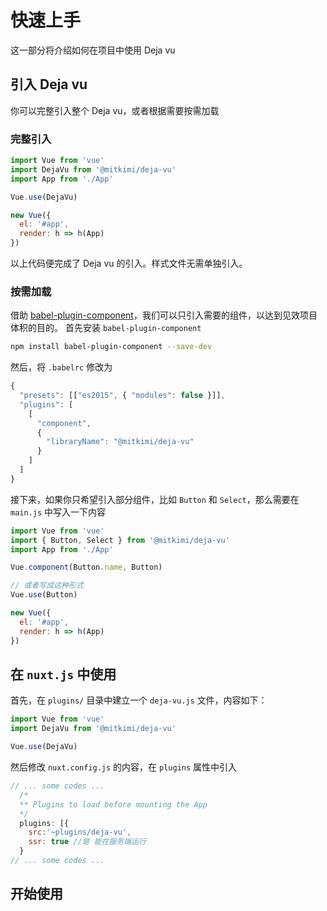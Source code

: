 # 快速上手

这一部分将介绍如何在项目中使用 Deja vu

## 引入 Deja vu

你可以完整引入整个 Deja vu，或者根据需要按需加载

### 完整引入

```javascript
import Vue from 'vue'
import DejaVu from '@mitkimi/deja-vu'
import App from './App'

Vue.use(DejaVu)

new Vue({
  el: '#app',
  render: h => h(App)
})
```

以上代码便完成了 Deja vu 的引入。样式文件无需单独引入。

### 按需加载

借助 [babel-plugin-component](https://github.com/QingWei-Li/babel-plugin-component)，我们可以只引入需要的组件，以达到见效项目体积的目的。
首先安装 `babel-plugin-component`
```bash
npm install babel-plugin-component --save-dev
```
然后，将 `.babelrc` 修改为
```javascript
{
  "presets": [["es2015", { "modules": false }]],
  "plugins": [
    [
      "component",
      {
        "libraryName": "@mitkimi/deja-vu"
      }
    ]
  ]
}
```

接下来，如果你只希望引入部分组件，比如 `Button` 和 `Select`，那么需要在 `main.js` 中写入一下内容

```javascript
import Vue from 'vue'
import { Button, Select } from '@mitkimi/deja-vu'
import App from './App'

Vue.component(Button.name, Button)

// 或者写成这种形式
Vue.use(Button)

new Vue({
  el: '#app',
  render: h => h(App)
})
```

## 在 `nuxt.js` 中使用

首先，在 `plugins/` 目录中建立一个 `deja-vu.js` 文件，内容如下：
```javascript
import Vue from 'vue'
import DejaVu from '@mitkimi/deja-vu'

Vue.use(DejaVu)
```

然后修改 `nuxt.config.js` 的内容，在 `plugins` 属性中引入
```javascript
// ... some codes ...
  /*
  ** Plugins to load before mounting the App
  */
  plugins: [{
    src:'~plugins/deja-vu',
    ssr: true //是 能在服务端运行
  }
// ... some codes ...
```

## 开始使用
